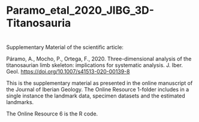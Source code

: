 # Paramo_etal_2020_JIBG_3D-Titanosauria
#
 Supplementary Material of the scientific article:

 Páramo, A., Mocho, P., Ortega, F., 2020. Three-dimensional analysis of the titanosaurian limb skeleton: implications for systematic analysis. J. Iber. Geol. 
 https://doi.org/10.1007/s41513-020-00139-8


This is the supplementary material as presented in the online manuscript of the Journal of Iberian Geology.
The Online Resource 1-folder includes in a single instance the landmark data, specimen datasets and the estimated landmarks.

The Online Resource 6 is the R code.
